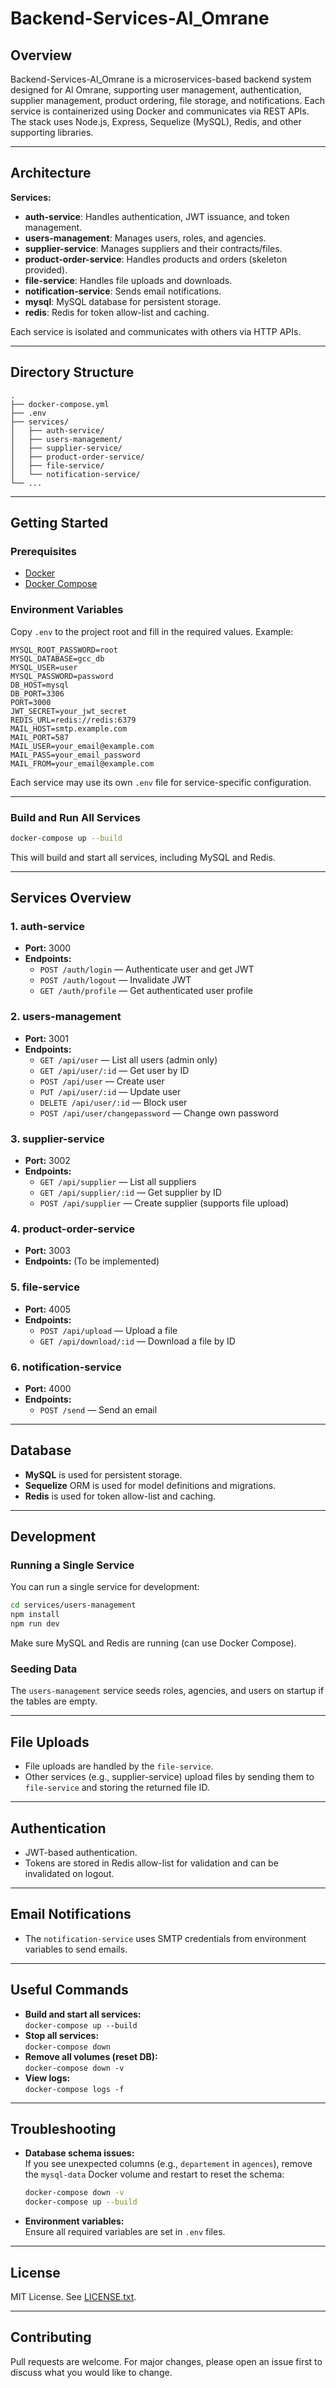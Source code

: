 # Backend-Services-Al_Omrane

## Overview

Backend-Services-Al_Omrane is a microservices-based backend system designed for Al Omrane, supporting user management, authentication, supplier management, product ordering, file storage, and notifications. Each service is containerized using Docker and communicates via REST APIs. The stack uses Node.js, Express, Sequelize (MySQL), Redis, and other supporting libraries.

---

## Architecture

**Services:**
- **auth-service**: Handles authentication, JWT issuance, and token management.
- **users-management**: Manages users, roles, and agencies.
- **supplier-service**: Manages suppliers and their contracts/files.
- **product-order-service**: Handles products and orders (skeleton provided).
- **file-service**: Handles file uploads and downloads.
- **notification-service**: Sends email notifications.
- **mysql**: MySQL database for persistent storage.
- **redis**: Redis for token allow-list and caching.

Each service is isolated and communicates with others via HTTP APIs.

---

## Directory Structure

```
.
├── docker-compose.yml
├── .env
├── services/
│   ├── auth-service/
│   ├── users-management/
│   ├── supplier-service/
│   ├── product-order-service/
│   ├── file-service/
│   └── notification-service/
└── ...
```

---

## Getting Started

### Prerequisites

- [Docker](https://www.docker.com/)
- [Docker Compose](https://docs.docker.com/compose/)

### Environment Variables

Copy `.env` to the project root and fill in the required values. Example:

```
MYSQL_ROOT_PASSWORD=root
MYSQL_DATABASE=gcc_db
MYSQL_USER=user
MYSQL_PASSWORD=password
DB_HOST=mysql
DB_PORT=3306
PORT=3000
JWT_SECRET=your_jwt_secret
REDIS_URL=redis://redis:6379
MAIL_HOST=smtp.example.com
MAIL_PORT=587
MAIL_USER=your_email@example.com
MAIL_PASS=your_email_password
MAIL_FROM=your_email@example.com
```

Each service may use its own `.env` file for service-specific configuration.

---

### Build and Run All Services

```bash
docker-compose up --build
```

This will build and start all services, including MySQL and Redis.

---

## Services Overview

### 1. **auth-service**
- **Port:** 3000
- **Endpoints:**
  - `POST /auth/login` — Authenticate user and get JWT
  - `POST /auth/logout` — Invalidate JWT
  - `GET /auth/profile` — Get authenticated user profile

### 2. **users-management**
- **Port:** 3001
- **Endpoints:**
  - `GET /api/user` — List all users (admin only)
  - `GET /api/user/:id` — Get user by ID
  - `POST /api/user` — Create user
  - `PUT /api/user/:id` — Update user
  - `DELETE /api/user/:id` — Block user
  - `POST /api/user/changepassword` — Change own password

### 3. **supplier-service**
- **Port:** 3002
- **Endpoints:**
  - `GET /api/supplier` — List all suppliers
  - `GET /api/supplier/:id` — Get supplier by ID
  - `POST /api/supplier` — Create supplier (supports file upload)

### 4. **product-order-service**
- **Port:** 3003
- **Endpoints:** (To be implemented)

### 5. **file-service**
- **Port:** 4005
- **Endpoints:**
  - `POST /api/upload` — Upload a file
  - `GET /api/download/:id` — Download a file by ID

### 6. **notification-service**
- **Port:** 4000
- **Endpoints:**
  - `POST /send` — Send an email

---

## Database

- **MySQL** is used for persistent storage.
- **Sequelize** ORM is used for model definitions and migrations.
- **Redis** is used for token allow-list and caching.

---

## Development

### Running a Single Service

You can run a single service for development:

```bash
cd services/users-management
npm install
npm run dev
```

Make sure MySQL and Redis are running (can use Docker Compose).

### Seeding Data

The `users-management` service seeds roles, agencies, and users on startup if the tables are empty.

---

## File Uploads

- File uploads are handled by the `file-service`.
- Other services (e.g., supplier-service) upload files by sending them to `file-service` and storing the returned file ID.

---

## Authentication

- JWT-based authentication.
- Tokens are stored in Redis allow-list for validation and can be invalidated on logout.

---

## Email Notifications

- The `notification-service` uses SMTP credentials from environment variables to send emails.

---

## Useful Commands

- **Build and start all services:**  
  `docker-compose up --build`
- **Stop all services:**  
  `docker-compose down`
- **Remove all volumes (reset DB):**  
  `docker-compose down -v`
- **View logs:**  
  `docker-compose logs -f`

---

## Troubleshooting

- **Database schema issues:**  
  If you see unexpected columns (e.g., `departement` in `agences`), remove the `mysql-data` Docker volume and restart to reset the schema:
  ```bash
  docker-compose down -v
  docker-compose up --build
  ```

- **Environment variables:**  
  Ensure all required variables are set in `.env` files.

---

## License

MIT License. See [LICENSE.txt](LICENSE.txt).

---

## Contributing

Pull requests are welcome. For major changes, please open an issue first to discuss what you would like to change.

